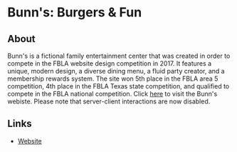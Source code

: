 # Bunn's: Burgers & Fun
## About
Bunn's is a fictional family entertainment center that was created in order to compete in the FBLA website design competition in 2017. It features a unique, modern design, a diverse dining menu, a fluid party creator, and a membership rewards system. The site won 5th place in the FBLA area 5 competition, 4th place in the FBLA Texas state competition, and qualified to compete in the FBLA national competition. Click [here](https://sntgC.github.io/Bunn-s) to visit the Bunn's webiste. Please note that server-client interactions are now disabled.
## Links
* [Website](https://sntgC.github.io/Bunn-s)
